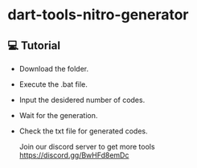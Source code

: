# dart-tools-nitro-generator

## 💻 Tutorial
- Download the folder.
- Execute the .bat file.
- Input the desidered number of codes.
- Wait for the generation.
- Check the txt file for generated codes.

  Join our discord server to get more tools
  https://discord.gg/BwHFd8emDc
